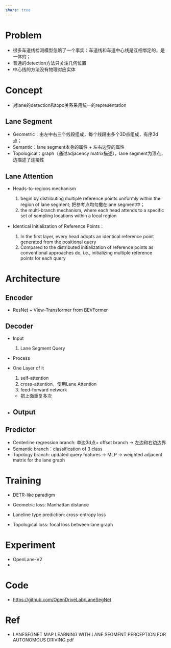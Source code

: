 ```yaml
---
share: true
---
```

# Problem

- 很多车道线检测模型忽略了一个事实：车道线和车道中心线是互相绑定的，是一体的；
- 普通的detection方法只关注几何位置
- 中心线的方法没有物理对应实体

# Concept

- 对lane的detection和topo关系采用统一的representation

## Lane Segment

- Geometric：由左中右三个线段组成，每个线段由多个3D点组成，有序3d点；
- Semantic：lane segment本身的属性 + 左右边界的属性
- Topological：graph（通过adjacency matrix描述），lane segment为顶点，边描述了连接性

## Lane Attention

 - Heads-to-regions mechanism
	 1. begin by distributing multiple reference points uniformly within the region of lane segment; 把参考点均匀撒在lane segment中；
	 2.  the multi-branch mechanism, where each head attends to a specific set of sampling locations within a local region

- Identical Initialization of Reference Points：
	1. In the first layer, every head adopts an identical reference point generated from the positional query
	2. Compared to the distributed initialization of reference points as conventional approaches do, i.e., initializing multiple reference points for each query

# Architecture

## Encoder

- ResNet + View-Transformer from BEVFormer

## Decoder

- Input
	1. Lane Segment Query

- Process
- One Layer of it
	1. self-attention
	2. cross-attention，使用Lane Attention
	3. feed-forward network
	- 把上面重复多次
- Output
	- 

## Predictor

- Centerline regression branch:  单边3d点+ offset branch → 左边和右边边界
- Semantic branch：classification of 3 class
- Topology branch: updated query features → MLP → weighted adjacent matrix for the lane graph

# Training

-  DETR-like paradigm

- Geometric loss: Manhattan distance
- Laneline type prediction:  cross-entropy loss 
- Topological loss: focal loss between lane graph

# Experiment

- OpenLane-V2
- 


# Code

- https://github.com/OpenDriveLab/LaneSegNet

# Ref

- LANESEGNET MAP LEARNING WITH LANE SEGMENT PERCEPTION FOR AUTONOMOUS DRIVING.pdf